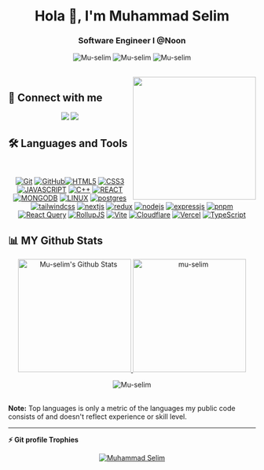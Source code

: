 <h1 align="center">Hola 👋, I'm Muhammad Selim</h1>
<h3 align="center">Software Engineer I @Noon</h3>
<p align="center"> 
<img src="https://komarev.com/ghpvc/?username=Mu-selim&label=Profile%20views&color=blueviolet&style=flat&abbreviated=true" alt="Mu-selim" />
<img src="https://img.shields.io/github/followers/mu-selim?style=social&color=blueviolet" alt="Mu-selim" />
<img src="https://img.shields.io/github/stars/mu-selim?style=social&labelColor=blueviolet" alt="Mu-selim" />
</p>
<br>
<img align="right" src="https://user-images.githubusercontent.com/63050133/156676671-d5b2e362-97d4-4404-9447-dd71ddfea82f.gif" width = 250px/>

## 📩 Connect with me

<p align="center">
<a href="mailto:muhamadselim70@gmail.com" title="Gmail"><img src="https://img.shields.io/badge/gmail-%23F05033.svg?style=for-the-badge&logo=gmail&logoColor=white"/></a>  
<a href="https://www.linkedin.com/in/selimjs" title="LinkedIn"><img src="https://img.shields.io/badge/linkedin-%230077B5.svg?style=for-the-badge&logo=linkedin&logoColor=white"/></a>
</p>

## 🛠 Languages and Tools

<br>
<p align="center">
<a href="https://git-scm.com/" title="Git"><img src="https://img.shields.io/badge/git-%23F05033.svg?style=for-the-badge&logo=git&logoColor=white" alt="Git"></a>
<a href="https://github.com/" title="GitHub"><img src="https://img.shields.io/badge/github-%23121011.svg?style=for-the-badge&logo=github&logoColor=white" alt="GitHub"></a><a href="https://www.w3.org/TR/html5/" title="HTML5"><img src="https://img.shields.io/badge/html5-%23E34F26.svg?style=for-the-badge&logo=html5&logoColor=white" alt="HTML5"></a>
<a href="https://www.w3.org/Style/CSS/" title="CSS3"><img src="https://img.shields.io/badge/css3-%23157122B6.svg?style=for-the-badge&logo=css3&logoColor=white" alt="CSS3"></a>
<a href="" title="JAVASCRIPT"><img src="https://img.shields.io/badge/JavaScript-F7DF1E?style=for-the-badge&logo=javascript&logoColor=black" alt="JAVASCRIPT"></a>
<a href="" title="C++"><img src="https://img.shields.io/badge/C%2B%2B-00599C?style=for-the-badge&logo=c%2B%2B&logoColor=white" alt="C++"></a>
<a href="" title="REACT"><img src="https://img.shields.io/badge/React-20232A?style=for-the-badge&logo=react&logoColor=61DAFB" alt="REACT"></a>
<a href="" title="MONGODB"><img src="https://img.shields.io/badge/MongoDB-4EA94B?style=for-the-badge&logo=mongodb&logoColor=white" alt="MONGODB"></a>
<a href="" title="Linux"><img src="https://img.shields.io/badge/Linux-FCC624?style=for-the-badge&logo=linux&logoColor=black" alt="LINUX"></a>
<a href="" title="postgres"><img src="https://img.shields.io/badge/postgres-%23316192.svg?style=for-the-badge&logo=postgresql&logoColor=white" alt="postgres"></a>
<a href="" title="tailwindcss"><img src="https://img.shields.io/badge/tailwindcss-%2338B2AC.svg?style=for-the-badge&logo=tailwind-css&logoColor=white" alt="tailwindcss"></a>
<a href="" title="nextjs"><img src="https://img.shields.io/badge/nextjs-%23000000.svg?style=for-the-badge&logo=next.js&logoColor=white" alt="nextjs"></a>
<a href="" title="redux"><img src="https://img.shields.io/badge/redux-%23593d88.svg?style=for-the-badge&logo=redux&logoColor=white" alt="redux"></a>
<a href="" title="nodejs"><img src="https://img.shields.io/badge/nodejs-%2343853D.svg?style=for-the-badge&logo=node.js&logoColor=white" alt="nodejs"></a>
<a href="" title="expressjs"><img src="https://img.shields.io/badge/expressjs-%23404d59.svg?style=for-the-badge&logo=express&logoColor=white" alt="expressjs"></a>
<a href="" title="pnpm"><img src="https://img.shields.io/badge/pnpm-%234a4a4a.svg?style=for-the-badge&logo=pnpm&logoColor=f69220" alt="pnpm"></a>
<a href="" title="React Query"><img src="https://img.shields.io/badge/-React%20Query-FF4154?style=for-the-badge&logo=react%20query&logoColor=white" alt="React Query"></a>
<a href="" title="RollupJS"><img src="https://img.shields.io/badge/RollupJS-ef3335?style=for-the-badge&logo=rollup.js&logoColor=white" alt="RollupJS"></a>
<a href="" title="Vite"><img src="https://img.shields.io/badge/vite-%23646CFF.svg?style=for-the-badge&logo=vite&logoColor=white" alt="Vite"></a>
<a href="" title="Cloudflare"><img src="https://img.shields.io/badge/Cloudflare-F38020?style=for-the-badge&logo=Cloudflare&logoColor=white" alt="Cloudflare"></a>
<a href="" title="Vercel"><img src="https://img.shields.io/badge/vercel-%23000000.svg?style=for-the-badge&logo=vercel&logoColor=white" alt="Vercel"></a>
<a href="" title="TypeScript"><img src="https://img.shields.io/badge/typescript-%23007ACC.svg?style=for-the-badge&logo=typescript&logoColor=white" alt="TypeScript"></a>
</p>

## 📊 MY Github Stats

<p align="center">
  <a href="https://github.com/anuraghazra/github-readme-stats">
    <img alt="Mu-selim's Github Stats" src="https://github-readme-stats.vercel.app/api?username=Mu-selim&show_icons=true&count_private=true&locale=en&theme=tokyonight&layout=compact" height="230px"/>
  </a>
	<img src="https://github-readme-stats.vercel.app/api/top-langs?username=Mu-selim&langs_count=6&show_icons=true&locale=en&theme=tokyonight&layout=donut-vertical" alt="mu-selim" height="230px"/>
<br/>
<p align="center"><img src="https://github-readme-streak-stats.herokuapp.com/?user=Mu-selim&theme=tokyonight_duo" alt="Mu-selim" /></p>
<br/>
<b>Note:</b> Top languages is only a metric of the languages my public code consists of and doesn't reflect experience or skill level.
</p>
  
----
<summary><b>⚡ Git profile Trophies</b></summary>
<p align="center"> <a href="https://github.com/ryo-ma/github-profile-trophy"><img src="https://github-profile-trophy.vercel.app/?username=Mu-selim&layout=compact&theme=algolia" alt="Muhammad Selim" /></a> </p>
<br/>
